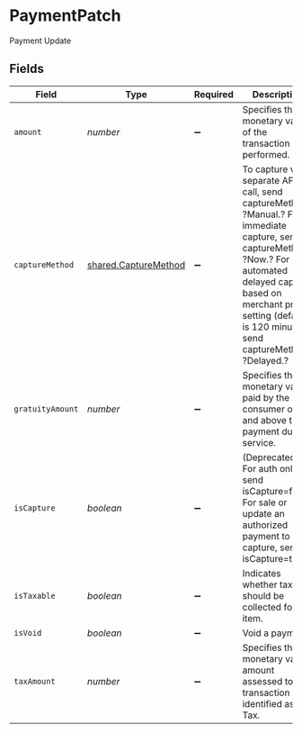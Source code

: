 # PaymentPatch

Payment Update


## Fields

| Field                                                                                                                                                                                                                                      | Type                                                                                                                                                                                                                                       | Required                                                                                                                                                                                                                                   | Description                                                                                                                                                                                                                                | Example                                                                                                                                                                                                                                    |
| ------------------------------------------------------------------------------------------------------------------------------------------------------------------------------------------------------------------------------------------ | ------------------------------------------------------------------------------------------------------------------------------------------------------------------------------------------------------------------------------------------ | ------------------------------------------------------------------------------------------------------------------------------------------------------------------------------------------------------------------------------------------ | ------------------------------------------------------------------------------------------------------------------------------------------------------------------------------------------------------------------------------------------ | ------------------------------------------------------------------------------------------------------------------------------------------------------------------------------------------------------------------------------------------ |
| `amount`                                                                                                                                                                                                                                   | *number*                                                                                                                                                                                                                                   | :heavy_minus_sign:                                                                                                                                                                                                                         | Specifies the monetary value of the transaction performed.                                                                                                                                                                                 | 1234                                                                                                                                                                                                                                       |
| `captureMethod`                                                                                                                                                                                                                            | [shared.CaptureMethod](../../../sdk/models/shared/capturemethod.md)                                                                                                                                                                        | :heavy_minus_sign:                                                                                                                                                                                                                         | To capture via separate API call, send captureMethod= ?Manual.? For immediate capture, send captureMethod= ?Now.? For automated delayed capture based on merchant profile setting (default is 120 minutes), send captureMethod= ?Delayed.? |                                                                                                                                                                                                                                            |
| `gratuityAmount`                                                                                                                                                                                                                           | *number*                                                                                                                                                                                                                                   | :heavy_minus_sign:                                                                                                                                                                                                                         | Specifies the monetary value paid by the consumer over and above the payment due for service.                                                                                                                                              | 234                                                                                                                                                                                                                                        |
| `isCapture`                                                                                                                                                                                                                                | *boolean*                                                                                                                                                                                                                                  | :heavy_minus_sign:                                                                                                                                                                                                                         | (Deprecated) For auth only, send isCapture=false. For sale or update an authorized payment to capture, send isCapture=true.                                                                                                                |                                                                                                                                                                                                                                            |
| `isTaxable`                                                                                                                                                                                                                                | *boolean*                                                                                                                                                                                                                                  | :heavy_minus_sign:                                                                                                                                                                                                                         | Indicates whether tax should be collected for the item.                                                                                                                                                                                    |                                                                                                                                                                                                                                            |
| `isVoid`                                                                                                                                                                                                                                   | *boolean*                                                                                                                                                                                                                                  | :heavy_minus_sign:                                                                                                                                                                                                                         | Void a payment                                                                                                                                                                                                                             | false                                                                                                                                                                                                                                      |
| `taxAmount`                                                                                                                                                                                                                                | *number*                                                                                                                                                                                                                                   | :heavy_minus_sign:                                                                                                                                                                                                                         | Specifies the monetary value amount assessed to the transaction identified as Tax.                                                                                                                                                         | 1234                                                                                                                                                                                                                                       |